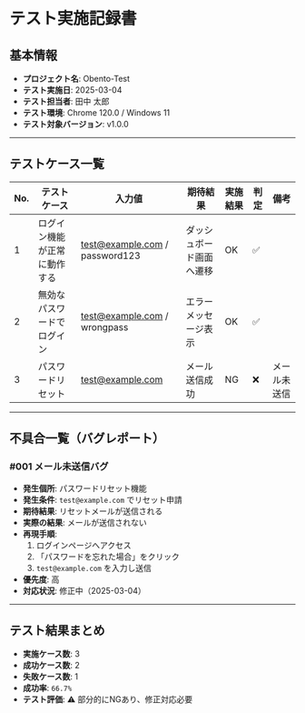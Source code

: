 # テスト実施記録書

## 基本情報
- **プロジェクト名**: Obento-Test
- **テスト実施日**: 2025-03-04
- **テスト担当者**: 田中 太郎
- **テスト環境**: Chrome 120.0 / Windows 11
- **テスト対象バージョン**: v1.0.0

---

## **テストケース一覧**

| No. | テストケース | 入力値 | 期待結果 | 実施結果 | 判定 | 備考 |
|----|------------|------|--------|--------|----|------|
| 1  | ログイン機能が正常に動作する | test@example.com / password123 | ダッシュボード画面へ遷移 | OK | ✅ |  |
| 2  | 無効なパスワードでログイン | test@example.com / wrongpass | エラーメッセージ表示 | OK | ✅ |  |
| 3  | パスワードリセット | test@example.com | メール送信成功 | NG | ❌ | メール未送信 |

---

## **不具合一覧（バグレポート）**

### **#001 メール未送信バグ**
- **発生個所**: パスワードリセット機能
- **発生条件**: `test@example.com` でリセット申請
- **期待結果**: リセットメールが送信される
- **実際の結果**: メールが送信されない
- **再現手順**:
  1. ログインページへアクセス
  2. 「パスワードを忘れた場合」をクリック
  3. `test@example.com` を入力し送信
- **優先度**: 高
- **対応状況**: 修正中（2025-03-04）

---

## **テスト結果まとめ**
- **実施ケース数**: 3
- **成功ケース数**: 2
- **失敗ケース数**: 1
- **成功率**: `66.7%`
- **テスト評価**: ⚠️ 部分的にNGあり、修正対応必要
